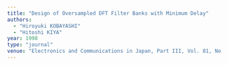 ```yaml
---
title: "Design of Oversampled DFT Filter Banks with Minimum Delay"
authors:
  - "Hiroyuki KOBAYASHI"
  - "Hitoshi KIYA"
year: 1998
type: "journal"
venue: "Electronics and Communications in Japan, Part III, Vol. 81, No. 1, 1998-01-01."
---
```

